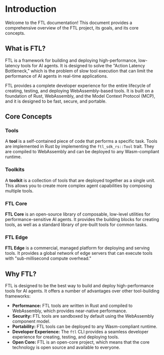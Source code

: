 # Introduction

Welcome to the FTL documentation! This document provides a comprehensive overview of the FTL project, its goals, and its core concepts.

## What is FTL?

FTL is a framework for building and deploying high-performance, low-latency tools for AI agents. It is designed to solve the "Action Latency Bottleneck," which is the problem of slow tool execution that can limit the performance of AI agents in real-time applications.

FTL provides a complete developer experience for the entire lifecycle of creating, testing, and deploying WebAssembly-based tools. It is built on a foundation of Rust, WebAssembly, and the Model Context Protocol (MCP), and it is designed to be fast, secure, and portable.

## Core Concepts

### Tools

A **tool** is a self-contained piece of code that performs a specific task. Tools are implemented in Rust by implementing the `ftl_sdk_rs::Tool` trait. They are compiled to WebAssembly and can be deployed to any Wasm-compliant runtime.

### Toolkits

A **toolkit** is a collection of tools that are deployed together as a single unit. This allows you to create more complex agent capabilities by composing multiple tools.

### FTL Core

**FTL Core** is an open-source library of composable, low-level utilities for performance-sensitive AI agents. It provides the building blocks for creating tools, as well as a standard library of pre-built tools for common tasks.

### FTL Edge

**FTL Edge** is a commercial, managed platform for deploying and serving tools. It provides a global network of edge servers that can execute tools with "sub-millisecond compute overhead."

## Why FTL?

FTL is designed to be the best way to build and deploy high-performance tools for AI agents. It offers a number of advantages over other tool-building frameworks:

- **Performance:** FTL tools are written in Rust and compiled to WebAssembly, which provides near-native performance.
- **Security:** FTL tools are sandboxed by default using the WebAssembly component model.
- **Portability:** FTL tools can be deployed to any Wasm-compliant runtime.
- **Developer Experience:** The `ftl` CLI provides a seamless developer experience for creating, testing, and deploying tools.
- **Open Core:** FTL is an open-core project, which means that the core technology is open source and available to everyone.
